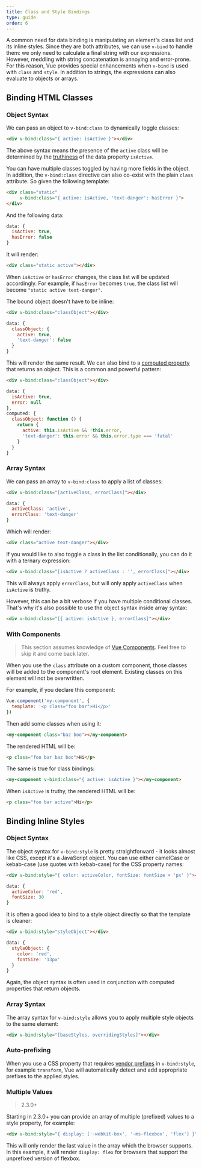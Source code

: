 ```yaml
---
title: Class and Style Bindings
type: guide
order: 6
---
```


A common need for data binding is manipulating an element's class list and its inline styles. Since they are both attributes, we can use `v-bind` to handle them: we only need to calculate a final string with our expressions. However, meddling with string concatenation is annoying and error-prone. For this reason, Vue provides special enhancements when `v-bind` is used with `class` and `style`. In addition to strings, the expressions can also evaluate to objects or arrays.

## Binding HTML Classes

### Object Syntax

We can pass an object to `v-bind:class` to dynamically toggle classes:

``` html
<div v-bind:class="{ active: isActive }"></div>
```

The above syntax means the presence of the `active` class will be determined by the [truthiness](https://developer.mozilla.org/en-US/docs/Glossary/Truthy) of the data property `isActive`.

You can have multiple classes toggled by having more fields in the object. In addition, the `v-bind:class` directive can also co-exist with the plain `class` attribute. So given the following template:

``` html
<div class="static"
     v-bind:class="{ active: isActive, 'text-danger': hasError }">
</div>
```

And the following data:

``` js
data: {
  isActive: true,
  hasError: false
}
```

It will render:

``` html
<div class="static active"></div>
```

When `isActive` or `hasError` changes, the class list will be updated accordingly. For example, if `hasError` becomes `true`, the class list will become `"static active text-danger"`.

The bound object doesn't have to be inline:

``` html
<div v-bind:class="classObject"></div>
```
``` js
data: {
  classObject: {
    active: true,
    'text-danger': false
  }
}
```

This will render the same result. We can also bind to a [computed property](computed.html) that returns an object. This is a common and powerful pattern:

``` html
<div v-bind:class="classObject"></div>
```
``` js
data: {
  isActive: true,
  error: null
},
computed: {
  classObject: function () {
    return {
      active: this.isActive && !this.error,
      'text-danger': this.error && this.error.type === 'fatal'
    }
  }
}
```

### Array Syntax

We can pass an array to `v-bind:class` to apply a list of classes:

``` html
<div v-bind:class="[activeClass, errorClass]"></div>
```
``` js
data: {
  activeClass: 'active',
  errorClass: 'text-danger'
}
```

Which will render:

``` html
<div class="active text-danger"></div>
```

If you would like to also toggle a class in the list conditionally, you can do it with a ternary expression:

``` html
<div v-bind:class="[isActive ? activeClass : '', errorClass]"></div>
```

This will always apply `errorClass`, but will only apply `activeClass` when `isActive` is truthy.

However, this can be a bit verbose if you have multiple conditional classes. That's why it's also possible to use the object syntax inside array syntax:

``` html
<div v-bind:class="[{ active: isActive }, errorClass]"></div>
```

### With Components

> This section assumes knowledge of [Vue Components](components.html). Feel free to skip it and come back later.

When you use the `class` attribute on a custom component, those classes will be added to the component's root element. Existing classes on this element will not be overwritten.

For example, if you declare this component:

``` js
Vue.component('my-component', {
  template: '<p class="foo bar">Hi</p>'
})
```

Then add some classes when using it:

``` html
<my-component class="baz boo"></my-component>
```

The rendered HTML will be:

``` html
<p class="foo bar baz boo">Hi</p>
```

The same is true for class bindings:

``` html
<my-component v-bind:class="{ active: isActive }"></my-component>
```

When `isActive` is truthy, the rendered HTML will be:

``` html
<p class="foo bar active">Hi</p>
```

## Binding Inline Styles

### Object Syntax

The object syntax for `v-bind:style` is pretty straightforward - it looks almost like CSS, except it's a JavaScript object. You can use either camelCase or kebab-case (use quotes with kebab-case) for the CSS property names:

``` html
<div v-bind:style="{ color: activeColor, fontSize: fontSize + 'px' }"></div>
```
``` js
data: {
  activeColor: 'red',
  fontSize: 30
}
```

It is often a good idea to bind to a style object directly so that the template is cleaner:

``` html
<div v-bind:style="styleObject"></div>
```
``` js
data: {
  styleObject: {
    color: 'red',
    fontSize: '13px'
  }
}
```

Again, the object syntax is often used in conjunction with computed properties that return objects.

### Array Syntax

The array syntax for `v-bind:style` allows you to apply multiple style objects to the same element:

``` html
<div v-bind:style="[baseStyles, overridingStyles]"></div>
```

### Auto-prefixing

When you use a CSS property that requires [vendor prefixes](https://developer.mozilla.org/en-US/docs/Glossary/Vendor_Prefix) in `v-bind:style`, for example `transform`, Vue will automatically detect and add appropriate prefixes to the applied styles.

### Multiple Values

> 2.3.0+

Starting in 2.3.0+ you can provide an array of multiple (prefixed) values to a style property, for example:

``` html
<div v-bind:style="{ display: ['-webkit-box', '-ms-flexbox', 'flex'] }"></div>
```

This will only render the last value in the array which the browser supports. In this example, it will render `display: flex` for browsers that support the unprefixed version of flexbox.

